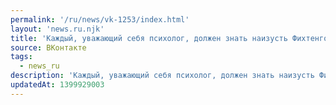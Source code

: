 ```yaml
---
permalink: '/ru/news/vk-1253/index.html'
layout: 'news.ru.njk'
title: 'Каждый, уважающий себя психолог, должен знать наизусть Фихтенгольца и Ландау-Лифшица.…'
source: ВКонтакте
tags:
  - news_ru
description: 'Каждый, уважающий себя психолог, должен знать наизусть Фихтенгольца и Ландау-Лифшица.…'
updatedAt: 1399929003
---
```

